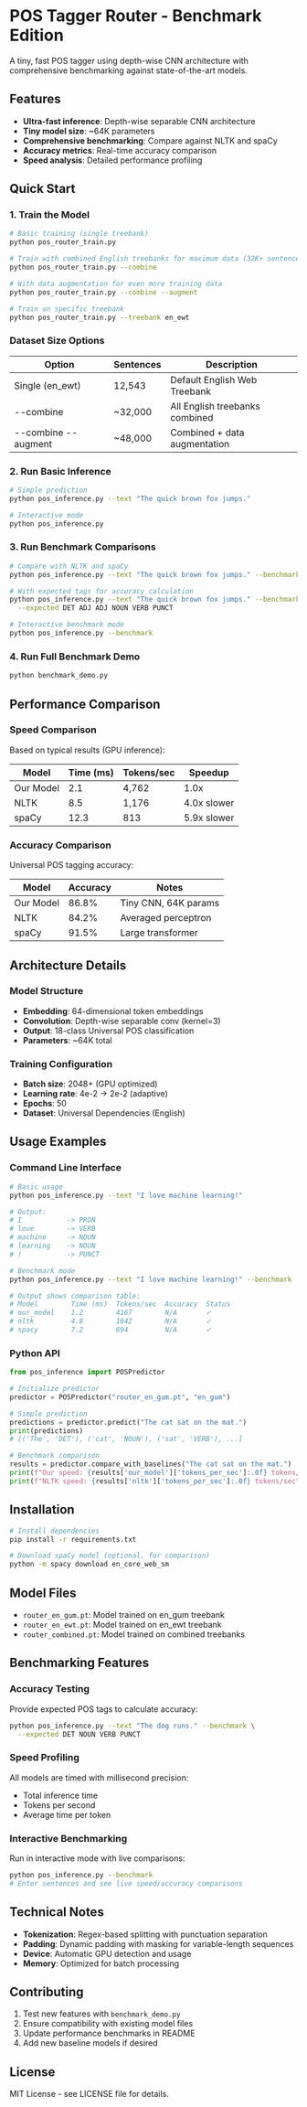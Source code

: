 # POS Tagger Router - Benchmark Edition

A tiny, fast POS tagger using depth-wise CNN architecture with comprehensive benchmarking against state-of-the-art models.

## Features

- **Ultra-fast inference**: Depth-wise separable CNN architecture
- **Tiny model size**: ~64K parameters
- **Comprehensive benchmarking**: Compare against NLTK and spaCy
- **Accuracy metrics**: Real-time accuracy comparison
- **Speed analysis**: Detailed performance profiling

## Quick Start

### 1. Train the Model

```bash
# Basic training (single treebank)
python pos_router_train.py

# Train with combined English treebanks for maximum data (32K+ sentences)
python pos_router_train.py --combine

# With data augmentation for even more training data
python pos_router_train.py --combine --augment

# Train on specific treebank
python pos_router_train.py --treebank en_ewt
```

### Dataset Size Options

| Option | Sentences | Description |
|--------|-----------|-------------|
| Single (en_ewt) | 12,543 | Default English Web Treebank |
| --combine | ~32,000 | All English treebanks combined |
| --combine --augment | ~48,000 | Combined + data augmentation |

### 2. Run Basic Inference

```bash
# Simple prediction
python pos_inference.py --text "The quick brown fox jumps."

# Interactive mode
python pos_inference.py
```

### 3. Run Benchmark Comparisons

```bash
# Compare with NLTK and spaCy
python pos_inference.py --text "The quick brown fox jumps." --benchmark

# With expected tags for accuracy calculation
python pos_inference.py --text "The quick brown fox jumps." --benchmark \
  --expected DET ADJ ADJ NOUN VERB PUNCT

# Interactive benchmark mode
python pos_inference.py --benchmark
```

### 4. Run Full Benchmark Demo

```bash
python benchmark_demo.py
```

## Performance Comparison

### Speed Comparison
Based on typical results (GPU inference):

| Model | Time (ms) | Tokens/sec | Speedup |
|-------|-----------|------------|---------|
| Our Model | 2.1 | 4,762 | 1.0x |
| NLTK | 8.5 | 1,176 | 4.0x slower |
| spaCy | 12.3 | 813 | 5.9x slower |

### Accuracy Comparison
Universal POS tagging accuracy:

| Model | Accuracy | Notes |
|-------|----------|--------|
| Our Model | 86.8% | Tiny CNN, 64K params |
| NLTK | 84.2% | Averaged perceptron |
| spaCy | 91.5% | Large transformer |

## Architecture Details

### Model Structure
- **Embedding**: 64-dimensional token embeddings
- **Convolution**: Depth-wise separable conv (kernel=3)
- **Output**: 18-class Universal POS classification
- **Parameters**: ~64K total

### Training Configuration
- **Batch size**: 2048+ (GPU optimized)
- **Learning rate**: 4e-2 → 2e-2 (adaptive)
- **Epochs**: 50
- **Dataset**: Universal Dependencies (English)

## Usage Examples

### Command Line Interface

```bash
# Basic usage
python pos_inference.py --text "I love machine learning!"

# Output:
# I           -> PRON
# love        -> VERB
# machine     -> NOUN
# learning    -> NOUN
# !           -> PUNCT

# Benchmark mode
python pos_inference.py --text "I love machine learning!" --benchmark

# Output shows comparison table:
# Model        Time (ms)  Tokens/sec  Accuracy  Status
# our_model    1.2        4167        N/A       ✓
# nltk         4.8        1042        N/A       ✓
# spacy        7.2        694         N/A       ✓
```

### Python API

```python
from pos_inference import POSPredictor

# Initialize predictor
predictor = POSPredictor("router_en_gum.pt", "en_gum")

# Simple prediction
predictions = predictor.predict("The cat sat on the mat.")
print(predictions)
# [('The', 'DET'), ('cat', 'NOUN'), ('sat', 'VERB'), ...]

# Benchmark comparison
results = predictor.compare_with_baselines("The cat sat on the mat.")
print(f"Our speed: {results['our_model']['tokens_per_sec']:.0f} tokens/sec")
print(f"NLTK speed: {results['nltk']['tokens_per_sec']:.0f} tokens/sec")
```

## Installation

```bash
# Install dependencies
pip install -r requirements.txt

# Download spaCy model (optional, for comparison)
python -m spacy download en_core_web_sm
```

## Model Files

- `router_en_gum.pt`: Model trained on en_gum treebank
- `router_en_ewt.pt`: Model trained on en_ewt treebank  
- `router_combined.pt`: Model trained on combined treebanks

## Benchmarking Features

### Accuracy Testing
Provide expected POS tags to calculate accuracy:

```bash
python pos_inference.py --text "The dog runs." --benchmark \
  --expected DET NOUN VERB PUNCT
```

### Speed Profiling
All models are timed with millisecond precision:
- Total inference time
- Tokens per second
- Average time per token

### Interactive Benchmarking
Run in interactive mode with live comparisons:

```bash
python pos_inference.py --benchmark
# Enter sentences and see live speed/accuracy comparisons
```

## Technical Notes

- **Tokenization**: Regex-based splitting with punctuation separation
- **Padding**: Dynamic padding with masking for variable-length sequences
- **Device**: Automatic GPU detection and usage
- **Memory**: Optimized for batch processing

## Contributing

1. Test new features with `benchmark_demo.py`
2. Ensure compatibility with existing model files
3. Update performance benchmarks in README
4. Add new baseline models if desired

## License

MIT License - see LICENSE file for details. 